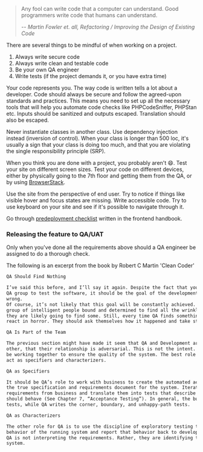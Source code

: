 > Any fool can write code that a computer can understand. Good programmers write code that humans can understand.
>
> -- <cite>Martin Fowler et. all, Refactoring / Improving the Design of Existing Code</cite>

There are several things to be mindful of when working on a project.

1. Always write secure code
2. Always write clean and testable code
3. Be your own QA engineer
4. Write tests (if the project demands it, or you have extra time)

Your code represents you. The way code is written tells a lot about a developer. Code should always be secure and follow the agreed-upon standards and practices.
This means you need to set up all the necessary tools that will help you automate code checks like PHPCodeSniffer, PHPStan etc.
Inputs should be sanitized and outputs escaped. Translation should also be escaped.

Never instantiate classes in another class. Use dependency injection instead (inversion of control).
When your class is longer than 500 loc, it's usually a sign that your class is doing too much, and that you are violating the single responsibility principle (SRP).

When you think you are done with a project, you probably aren't 😄.
Test your site on different screen sizes. Test your code on different devices, either by physically going to the 7th floor and getting them from the QA, or by using [BrowserStack](https://www.browserstack.com/).

Use the site from the perspective of end user. Try to notice if things like visible hover and focus states are missing. Write accessible code. Try to use keyboard on your site and see if it's possible to navigate through it.

Go through [predeployment checklist](/project-management/checklists) written in the frontend handbook.

### Releasing the feature to QA/UAT

Only when you've done all the requirements above should a QA engineer be assigned to do a thorough check.

The following is an excerpt from the book by Robert C Martin 'Clean Coder'

```md
QA Should Find Nothing

I’ve said this before, and I’ll say it again. Despite the fact that your company may have a separate
QA group to test the software, it should be the goal of the development group that QA find nothing
wrong.
Of course, it’s not likely that this goal will be constantly achieved. After all, when you have a
group of intelligent people bound and determined to find all the wrinkles and deficits in a product,
they are likely going to find some. Still, every time QA finds something the development team should
react in horror. They should ask themselves how it happened and take steps to prevent it in the future.

QA Is Part of the Team

The previous section might have made it seem that QA and Development are at odds with each
other, that their relationship is adversarial. This is not the intent. Rather, QA and Development should
be working together to ensure the quality of the system. The best role for the QA part of the team is to
act as specifiers and characterizers.

QA as Specifiers

It should be QA’s role to work with business to create the automated acceptance tests that become
the true specification and requirements document for the system. Iteration by iteration they gather the
requirements from business and translate them into tests that describe to developers how the system
should behave (See Chapter 7, “Acceptance Testing”). In general, the business writes the happy-path
tests, while QA writes the corner, boundary, and unhappy-path tests.

QA as Characterizers

The other role for QA is to use the discipline of exploratory testing to characterize the true
behavior of the running system and report that behavior back to development and business. In this role
QA is not interpreting the requirements. Rather, they are identifying the actual behaviors of the
system.
```
